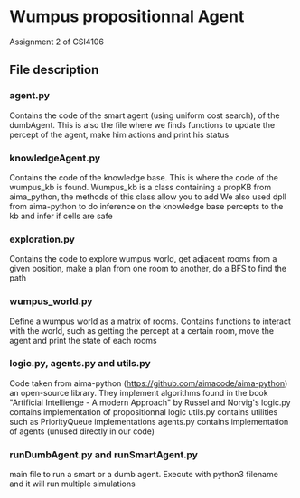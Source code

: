 # Wumpus propositionnal Agent
Assignment 2 of CSI4106

## File description
### agent.py
Contains the code of the smart agent (using uniform cost search), of the dumbAgent.
This is also the file where we finds functions to update the percept of the agent, make him
actions and print his status
### knowledgeAgent.py
Contains the code of the knowledge base. This is where the code of the wumpus_kb is found.
Wumpus_kb is a class containing a propKB from aima_python, the methods of this class allow you to add
We also used dpll from aima-python to do inference on the knowledge base
percepts to the kb and infer if cells are safe
### exploration.py
Contains the code to explore wumpus world, get adjacent rooms from a given position, make a plan from
one room to another, do a BFS to find the path
### wumpus_world.py
Define a wumpus world as a matrix of rooms.
Contains functions to interact with the world, such as getting the percept at a certain room, move the agent 
and print the state of each rooms
### logic.py, agents.py and utils.py
Code taken from aima-python (https://github.com/aimacode/aima-python) an open-source library. They implement algorithms found in the book "Artificial Intellienge - A modern Approach" by Russel and Norvig's
logic.py contains implementation of propositionnal logic
utils.py contains utilities such as PriorityQueue implementations
agents.py contains implementation of agents (unused directly in our code)
### runDumbAgent.py and runSmartAgent.py
main file to run a smart or a dumb agent.
Execute with python3 filename and it will run multiple simulations
